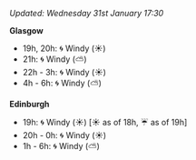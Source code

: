 *Updated: Wednesday 31st January 17:30*

**Glasgow**

* 19h, 20h: :cyclone: Windy (:sunny:)
* 21h: :cyclone: Windy (:partly_sunny:)
* 22h - 3h: :cyclone: Windy (:sunny:)
* 4h - 6h: :cyclone: Windy (:partly_sunny:)

**Edinburgh**

* 19h: :cyclone: Windy (:sunny:) [:sunny: as of 18h, :umbrella: as of 19h]
* 20h - 0h: :cyclone: Windy (:sunny:)
* 1h - 6h: :cyclone: Windy (:partly_sunny:)

